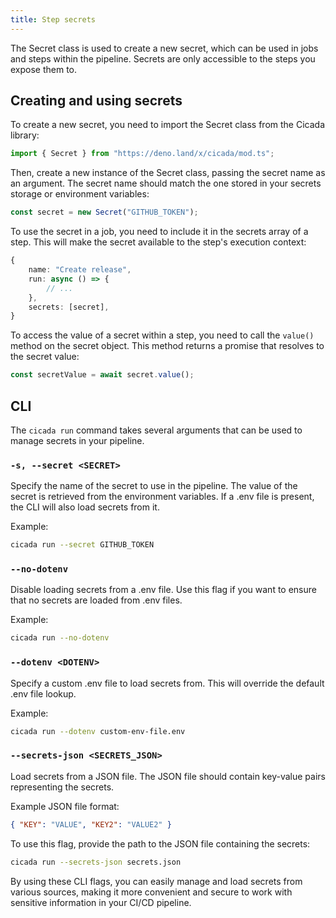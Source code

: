 ```yaml
---
title: Step secrets
---
```


The Secret class is used to create a new secret, which can be used in jobs and steps within the pipeline. Secrets are only accessible to the steps you expose them to.

## Creating and using secrets

To create a new secret, you need to import the Secret class from the Cicada library:

```typescript
import { Secret } from "https://deno.land/x/cicada/mod.ts";
```

Then, create a new instance of the Secret class, passing the secret name as an argument. The secret name should match the one stored in your secrets storage or environment variables:

```typescript
const secret = new Secret("GITHUB_TOKEN");
```

To use the secret in a job, you need to include it in the secrets array of a step. This will make the secret available to the step's execution context:

```typescript
{
    name: "Create release",
    run: async () => {
        // ...
    },
    secrets: [secret],
}
```

To access the value of a secret within a step, you need to call the `value()` method on the secret object. This method returns a promise that resolves to the secret value:

```typescript
const secretValue = await secret.value();
```

## CLI

The `cicada run` command takes several arguments that can be used to manage secrets in your pipeline.

### `-s, --secret <SECRET>`

Specify the name of the secret to use in the pipeline. The value of the secret is retrieved from the environment variables. If a .env file is present, the CLI will also load secrets from it.

Example:

```bash
cicada run --secret GITHUB_TOKEN
```

### `--no-dotenv`

Disable loading secrets from a .env file. Use this flag if you want to ensure that no secrets are loaded from .env files.

Example:

```bash
cicada run --no-dotenv
```

### `--dotenv <DOTENV>`

Specify a custom .env file to load secrets from. This will override the default .env file lookup.

Example:

```bash
cicada run --dotenv custom-env-file.env
```

### `--secrets-json <SECRETS_JSON>`

Load secrets from a JSON file. The JSON file should contain key-value pairs representing the secrets.

Example JSON file format:

```json
{ "KEY": "VALUE", "KEY2": "VALUE2" }
```

To use this flag, provide the path to the JSON file containing the secrets:

```bash
cicada run --secrets-json secrets.json
```

By using these CLI flags, you can easily manage and load secrets from various sources, making it more convenient and secure to work with sensitive information in your CI/CD pipeline.
